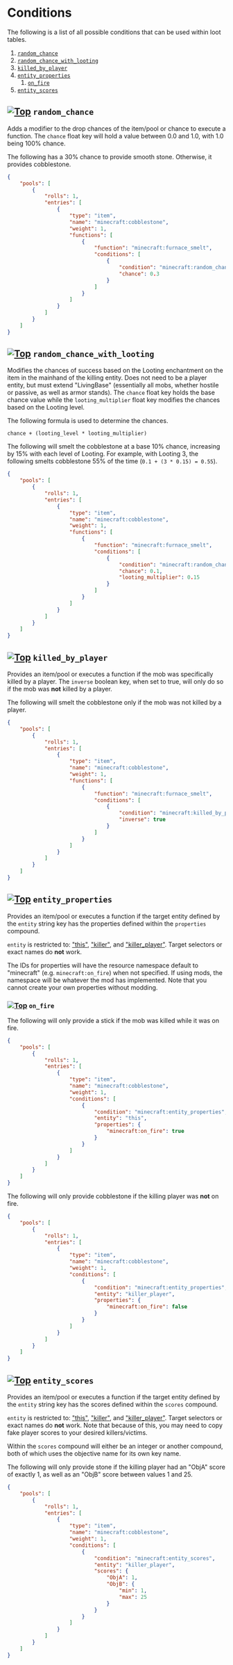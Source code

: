 # Conditions

<a name="table-of-contents"/>

The following is a list of all possible conditions that can be used within loot tables.

1. [`random_chance`](#random_chance)
2. [`random_chance_with_looting`](#random_chance_with_looting)
3. [`killed_by_player`](#killed_by_player)
4. [`entity_properties`](#entity_properties)
    1. [`on_fire`](#entity_properties-on_fire)
5. [`entity_scores`](#entity_scores)

## [![Top](http://www.skylinerw.com/images/json/icons/top.png)](#table-of-contents) <a name="random_chance">`random_chance`</a>

Adds a modifier to the drop chances of the item/pool or chance to execute a function. The `chance` float key will hold a value between 0.0 and 1.0, with 1.0 being 100% chance.

The following has a 30% chance to provide smooth stone. Otherwise, it provides cobblestone.

```json
{
    "pools": [
        {
            "rolls": 1,
            "entries": [
                {
                    "type": "item",
                    "name": "minecraft:cobblestone",
                    "weight": 1,
                    "functions": [
                        {
                            "function": "minecraft:furnace_smelt",
                            "conditions": [
                                {
                                    "condition": "minecraft:random_chance",
                                    "chance": 0.3
                                }
                            ]
                        }
                    ]
                }
            ]
        }
    ]
}
```

## [![Top](http://www.skylinerw.com/images/json/icons/top.png)](#table-of-contents) <a name="random_chance_with_looting">`random_chance_with_looting`</a>

Modifies the chances of success based on the Looting enchantment on the item in the mainhand of the killing entity. Does not need to be a player entity, but must extend "LivingBase" (essentially all mobs, whether hostile or passive, as well as armor stands). The `chance` float key holds the base chance value while the `looting_multiplier` float key modifies the chances based on the Looting level.

The following formula is used to determine the chances.

```
chance + (looting_level * looting_multiplier)
```

The following will smelt the cobblestone at a base 10% chance, increasing by 15% with each level of Looting. For example, with Looting 3, the following smelts cobblestone 55% of the time (`0.1 + (3 * 0.15) = 0.55`).

```json
{
    "pools": [
        {
            "rolls": 1,
            "entries": [
                {
                    "type": "item",
                    "name": "minecraft:cobblestone",
                    "weight": 1,
                    "functions": [
                        {
                            "function": "minecraft:furnace_smelt",
                            "conditions": [
                                {
                                    "condition": "minecraft:random_chance_with_looting",
                                    "chance": 0.1,
                                    "looting_multiplier": 0.15
                                }
                            ]
                        }
                    ]
                }
            ]
        }
    ]
}
```

## [![Top](http://www.skylinerw.com/images/json/icons/top.png)](#table-of-contents) <a name="killed_by_player">`killed_by_player`</a>

Provides an item/pool or executes a function if the mob was specifically killed by a player. The `inverse` boolean key, when set to true, will only do so if the mob was **not** killed by a player.

The following will smelt the cobblestone only if the mob was not killed by a player.

```json
{
    "pools": [
        {
            "rolls": 1,
            "entries": [
                {
                    "type": "item",
                    "name": "minecraft:cobblestone",
                    "weight": 1,
                    "functions": [
                        {
                            "function": "minecraft:furnace_smelt",
                            "conditions": [
                                {
                                    "condition": "minecraft:killed_by_player",
                                    "inverse": true
                                }
                            ]
                        }
                    ]
                }
            ]
        }
    ]
}
```

## [![Top](http://www.skylinerw.com/images/json/icons/top.png)](#table-of-contents) <a name="entity_properties">`entity_properties`</a>

Provides an item/pool or executes a function if the target entity defined by the `entity` string key has the properties defined within the `properties` compound.

`entity` is restricted to: ["this"](https://github.com/skylinerw/guides/blob/master/java/loot%20tables.md#construct-this), ["killer"](https://github.com/skylinerw/guides/blob/master/java/loot%20tables.md#construct-damage), and ["killer_player"](https://github.com/skylinerw/guides/blob/master/java/loot%20tables.md#construct-player). Target selectors or exact names do **not** work.

The IDs for properties will have the resource namespace default to "minecraft" (e.g. `minecraft:on_fire`) when not specified. If using mods, the namespace will be whatever the mod has implemented. Note that you cannot create your own properties without modding.

### [![Top](http://www.skylinerw.com/images/json/icons/top.png)](#table-of-contents) <a name="entity_properties-on_fire">`on_fire`</a>

The following will only provide a stick if the mob was killed while it was on fire.

```json
{
    "pools": [
        {
            "rolls": 1,
            "entries": [
                {
                    "type": "item",
                    "name": "minecraft:cobblestone",
                    "weight": 1,
                    "conditions": [
                        {
                            "condition": "minecraft:entity_properties",
                            "entity": "this",
                            "properties": {
                                "minecraft:on_fire": true
                            }
                        }
                    ]
                }
            ]
        }
    ]
}
```

The following will only provide cobblestone if the killing player was **not** on fire.

```json
{
    "pools": [
        {
            "rolls": 1,
            "entries": [
                {
                    "type": "item",
                    "name": "minecraft:cobblestone",
                    "weight": 1,
                    "conditions": [
                        {
                            "condition": "minecraft:entity_properties",
                            "entity": "killer_player",
                            "properties": {
                                "minecraft:on_fire": false
                            }
                        }
                    ]
                }
            ]
        }
    ]
}
```

## [![Top](http://www.skylinerw.com/images/json/icons/top.png)](#table-of-contents) <a name="entity_scores">`entity_scores`</a>

Provides an item/pool or executes a function if the target entity defined by the `entity` string key has the scores defined within the `scores` compound.

`entity` is restricted to: ["this"](https://github.com/skylinerw/guides/blob/master/java/loot%20tables.md#construct-this), ["killer"](https://github.com/skylinerw/guides/blob/master/java/loot%20tables.md#construct-damage), and ["killer_player"](https://github.com/skylinerw/guides/blob/master/java/loot%20tables.md#construct-player). Target selectors or exact names do **not** work. Note that because of this, you may need to copy fake player scores to your desired killers/victims.

Within the `scores` compound will either be an integer or another compound, both of which uses the objective name for its own key name.

The following will only provide stone if the killing player had an "ObjA" score of exactly 1, as well as an "ObjB" score between values 1 and 25.

```json
{
    "pools": [
        {
            "rolls": 1,
            "entries": [
                {
                    "type": "item",
                    "name": "minecraft:cobblestone",
                    "weight": 1,
                    "conditions": [
                        {
                            "condition": "minecraft:entity_scores",
                            "entity": "killer_player",
                            "scores": {
                                "ObjA": 1,
                                "ObjB": {
                                    "min": 1,
                                    "max": 25
                                }
                            }
                        }
                    ]
                }
            ]
        }
    ]
}
```
